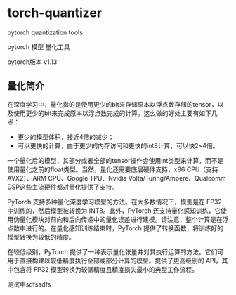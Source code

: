 <!--
 * @Author: kavinbj
 * @Date: 2022-11-24 13:25:32
 * @LastEditTime: 2023-02-11 12:13:40
 * @FilePath: README.md
 * @Description: 
 * 
 * Copyright (c) 2022 by kavinbj, All Rights Reserved. 
-->
# torch-quantizer
pytorch quantization tools


pytorch 模型 量化工具


pytorch版本 v1.13

## 量化简介

在深度学习中，量化指的是使用更少的bit来存储原本以浮点数存储的tensor，以及使用更少的bit来完成原本以浮点数完成的计算。这么做的好处主要有如下几点：

- 更少的模型体积，接近4倍的减少；
- 可以更快的计算，由于更少的内存访问和更快的int8计算，可以快2~4倍。

一个量化后的模型，其部分或者全部的tensor操作会使用int类型来计算，而不是使用量化之前的float类型。当然，量化还需要底层硬件支持，x86 CPU（支持AVX2）、ARM CPU、Google TPU、Nvidia Volta/Turing/Ampere、Qualcomm DSP这些主流硬件都对量化提供了支持。

PyTorch 支持多种量化深度学习模型的方法。在大多数情况下，模型是在 FP32 中训练的，然后模型被转换为 INT8。此外，PyTorch 还支持量化感知训练，它使用伪量化模块对前向和后向传递中的量化误差进行建模。请注意，整个计算是在浮点数中进行的。在量化感知训练结束时，PyTorch 提供了转换函数，将训练好的模型转换为较低的精度。

在较低级别，PyTorch 提供了一种表示量化张量并对其执行运算的方法。它们可用于直接构建以较低精度执行全部或部分计算的模型。提供了更高级别的 API，其中包含将 FP32 模型转换为较低精度且精度损失最小的典型工作流程。


测试中sdfsadfs